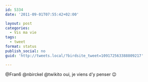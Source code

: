 ```yaml
---
id: 5334
date: '2011-09-01T07:55:42+02:00'

layout: post
categories:
  - Vis ma vie
tags:
  - tweet
format: status
publish_social: no
guid: 'http://tweets.local/?birdsite_tweet=109172563388809217'

---
```


@Fran6 @nbirckel @twikito oui, je viens d’y penser 😉